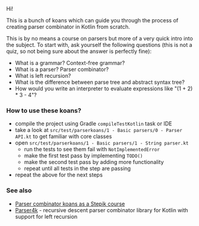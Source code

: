 Hi!

This is a bunch of koans which can guide you through the process of creating parser combinator in Kotlin from scratch.

This is by no means a course on parsers but more of a very quick intro into the subject. 
To start with, ask yourself the following questions (this is not a quiz, so not being sure about the answer is perfectly fine):
 - What is a grammar? Context-free grammar?
 - What is a parser? Parser combinator?
 - What is left recursion?
 - What is the difference between parse tree and abstract syntax tree?
 - How would you write an interpreter to evaluate expressions like "(1 + 2) * 3 - 4"?


### How to use these koans?
 - compile the project using Gradle `compileTestKotlin` task or IDE
 - take a look at `src/test/parserkoans/1 - Basic parsers/0 - Parser API.kt` to get familiar with core classes
 - open `src/test/parserkoans/1 - Basic parsers/1 - String parser.kt`
    - run the tests to see them fail with `NotImplementedError`
    - make the first test pass by implementing `TODO()`
    - make the second test pass by adding more functionality
    - repeat until all tests in the step are passing
 - repeat the above for the next steps


### See also
 - [Parser combinator koans as a Stepik course](https://github.com/dkandalov/Parser_Combinator_Koans)
 - [Parser4k](https://github.com/fork-handles/forkhandles/tree/trunk/parser4k) - recursive descent parser combinator library for Kotlin with support for left recursion
